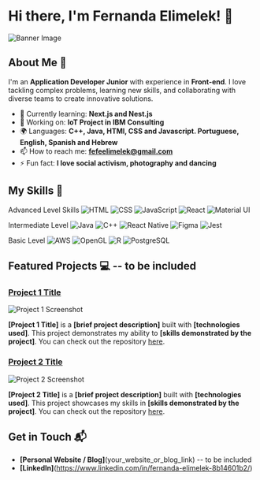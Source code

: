 # Hi there, I'm Fernanda Elimelek! 👋

![Banner Image](your_banner_image_url_here)

## About Me 🚀

I'm an **Application Developer Junior** with experience in **Front-end**. I love tackling complex problems, learning new skills, and collaborating with diverse teams to create innovative solutions.

- 🌱 Currently learning: **Next.js and Nest.js**
- 🔭 Working on: **IoT Project in IBM Consulting**
- 🌍 Languages: **C++, Java, HTMl, CSS and Javascript. Portuguese, English, Spanish and Hebrew**
- 📫 How to reach me: **fefeelimelek@gmail.com**
- ⚡ Fun fact: **I love social activism, photography and dancing**

## My Skills 🧠

Advanced Level Skills
![HTML](https://img.shields.io/badge/-HTML-E34F26?style=flat-square&logo=html5&logoColor=white)
![CSS](https://img.shields.io/badge/-CSS-1572B6?style=flat-square&logo=css3&logoColor=white)
![JavaScript](https://img.shields.io/badge/-JavaScript-F7DF1E?style=flat-square&logo=javascript&logoColor=black)
![React](https://img.shields.io/badge/-React-61DAFB?style=flat-square&logo=react&logoColor=black)
![Material UI](https://img.shields.io/badge/Material%20UI-007FFF?style=for-the-badge&logo=mui&logoColor=white)

Intermediate Level
![Java](https://img.shields.io/badge/OpenJDK-ED8B00?style=for-the-badge&logo=openjdk&logoColor=white)
![C++](https://img.shields.io/badge/C%2B%2B-00599C?style=for-the-badge&logo=c%2B%2B&logoColor=white)
![React Native](https://img.shields.io/badge/React_Native-20232A?style=for-the-badge&logo=react&logoColor=61DAFB)
![Figma](https://img.shields.io/badge/Figma-F24E1E?style=for-the-badge&logo=figma&logoColor=white)
![Jest](https://img.shields.io/badge/Jest-C21325?style=for-the-badge&logo=jest&logoColor=white)

Basic Level
![AWS](https://img.shields.io/badge/Amazon_AWS-FF9900?style=for-the-badge&logo=amazonaws&logoColor=white)
![OpenGL](https://img.shields.io/badge/OpenGL-FFFFFF?style=for-the-badge&logo=opengl)
![R](https://img.shields.io/badge/R-276DC3?style=for-the-badge&logo=r&logoColor=white)
![PostgreSQL](https://img.shields.io/badge/PostgreSQL-316192?style=for-the-badge&logo=postgresql&logoColor=white)

## Featured Projects 💻 -- to be included

### [Project 1 Title](project_1_link)

![Project 1 Screenshot](project_1_screenshot_url)

**[Project 1 Title]** is a **[brief project description]** built with **[technologies used]**. This project demonstrates my ability to **[skills demonstrated by the project]**. You can check out the repository [here](project_1_repository_link).

### [Project 2 Title](project_2_link)

![Project 2 Screenshot](project_2_screenshot_url)

**[Project 2 Title]** is a **[brief project description]** built with **[technologies used]**. This project showcases my skills in **[skills demonstrated by the project]**. You can check out the repository [here](project_2_repository_link).

## Get in Touch 📬

- **[Personal Website / Blog]**(your_website_or_blog_link) -- to be included
- **[LinkedIn]**(https://www.linkedin.com/in/fernanda-elimelek-8b14601b2/)


